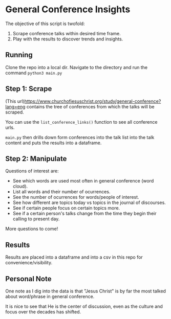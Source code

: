 # General Conference Insights
The objective of this script is twofold:
1. Scrape conference talks within desired time frame.
2. Play with the results to discover trends and insights.

## Running
Clone the repo into a local dir. Navigate to the directory and run the command `python3 main.py`

## Step 1: Scrape
(This url)<https://www.churchofjesuschrist.org/study/general-conference?lang=eng> contains the tree of conferences from which the talks will be scraped. 

You can use the `list_conference_links()` function to see all conference urls.

`main.py` then drills down form conferences into the talk list into the talk content and puts the results into a dataframe.

## Step 2: Manipulate
Questions of interest are:
- See which words are used most often in general conference (word cloud).
- List all words and their number of ocurrences.
- See the number of ocurrences for words/people of interest.
- See how different are topics today vs topics in the journal of discourses.
- See if certain people focus on certain topics more.
- See if a certain person's talks change from the time they begin their calling to present day.

More questions to come!

## Results
Results are placed into a dataframe and into a csv in this repo for convenience/visibility.

## Personal Note
One note as I dig into the data is that "Jesus Christ" is by far the most talked about word/phrase in general conference.

It is nice to see that He is the center of discussion, even as the culture and focus over the decades has shifted.
